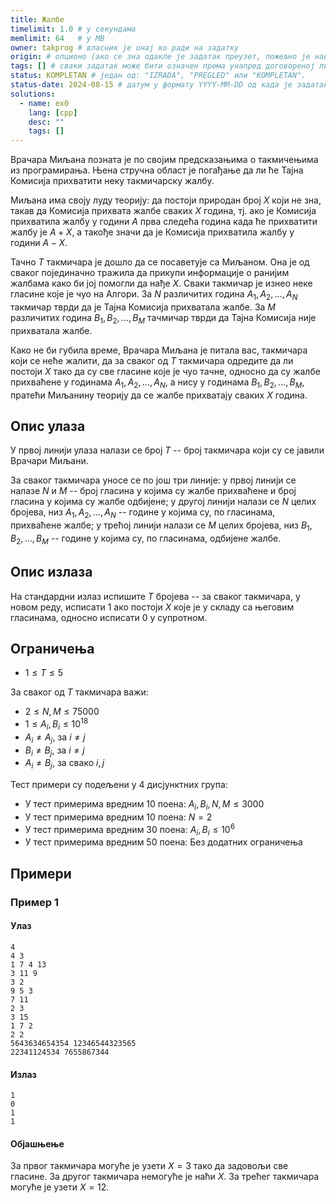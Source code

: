 ```yaml
---
title: Жалбе
timelimit: 1.0 # у секундама
memlimit: 64   # y MB
owner: takprog # власник је онај ко ради на задатку
origin: # опционо (ако се зна одакле је задатак преузет, пожељно је навести извор)
tags: [] # сваки задатак може бити означен према унапред договореној листи ознака
status: KOMPLETAN # један од: "IZRADA", "PREGLED" или "KOMPLETAN".
status-date: 2024-08-15 # датум у формату YYYY-MM-DD од када је задатак у наведеном статусу
solutions:
  - name: ex0
    lang: [cpp]
    desc: ""
    tags: []
---
```


Врачара Миљана позната је по својим предсказањима о такмичењима из програмирања. Њена стручна област је погађање да ли ће Тајна Комисија прихватити неку такмичарску жалбу.

Миљана има своју луду теорију: да постоји природан број $X$ који не зна, такав да Комисија прихвата жалбе сваких $X$ година, тј. ако је Комисија прихватила жалбу у години $A$ прва следећа година када ће прихватити жалбу је $A+X$, а такође значи да је Комисија прихватила жалбу у години $A-X$.

Тачно $T$ такмичара је дошло да се посаветује са Миљаном. Она је од сваког појединачно тражила да прикупи информације о ранијим жалбама како би јој помогли да нађе $X$. Сваки такмичар је изнео неке гласине које је чуо на Алгори. За $N$ различитих година $A_1, A_2, ..., A_N$ такмичар тврди да је Тајна Комисија прихватала жалбе. За $M$ различитих година $B_1, B_2, ..., B_M$ тачмичар тврди да Тајна Комисија није прихватала жалбе.

Како не би губила време, Врачара Миљана је питала вас, такмичара који се неће жалити, да за сваког од $T$ такмичара одредите да ли постоји $X$ тако да су све гласине које је чуо тачне, односно да су жалбе прихваћене у годинама $A_1, A_2, ..., A_N$, а нису у годинама $B_1, B_2, ..., B_M$, пратећи Миљанину теорију да се жалбе прихватају сваких $X$ година.

## Опис улаза

У првој линији улаза налази се број $T$ -- број такмичара који су се јавили Врачари Миљани.

За сваког такмичара уносе се по још три линије: у првој линији се налазе $N$ и $M$ -- број гласина у којима су жалбе прихваћене и број гласина у којима су жалбе одбијене; у другој линији налази се $N$ целих бројева, низ $A_1, A_2, ..., A_N$ -- године у којима су, по гласинама, прихваћене жалбе; у трећој линији налази се $M$ целих бројева, низ $B_1, B_2, ..., B_M$ -- године у којима су, по гласинама, одбијене жалбе.

## Опис излаза

На стандардни излаз испишите $T$ бројева -- за сваког такмичара, у новом реду, исписати $1$ ако постоји $X$ које је у складу са његовим гласинама, односно исписати 0 у супротном.

## Ограничења

- $1 \leq T \leq 5$

За сваког од $T$ такмичара важи:

- $2 \leq N, M \leq 75000$
- $1 \leq A_i, B_i \leq 10^{18}$
- $A_i \neq A_j$, за $i \neq j$
- $B_i \neq B_j$, за $i \neq j$
- $A_i \neq B_j$, за свако $i, j$

Тест примери су подељени у 4 дисјунктних група:

-   У тест примерима вредним $10$ поена: $A_i, B_i, N, M \leq 3000$
-   У тест примерима вредним $10$ поена: $N = 2$
-   У тест примерима вредним $30$ поена: $A_i, B_i \leq 10^6$
-   У тест примерима вредним $50$ поена: Без додатних ограничења

## Примери

### Пример 1

#### Улаз

~~~
4
4 3
1 7 4 13
3 11 9
3 2
9 5 3
7 11
2 3
3 15
1 7 2
2 2
5643634654354 12346544323565
22341124534 7655867344
~~~

#### Излаз

~~~
1
0
1
1
~~~

#### Објашњење
За првог такмичара могуће је узети $X = 3$ тако да задовољи све гласине.
За другог такмичара немогуће је наћи $X$.
За трећег такмичара могуће је узети $X = 12$.
